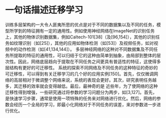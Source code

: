 # 一句话描述迁移学习
训练多层架构的一大令人匪夷所思的优点是对于不同的数据集以及不同的任务，模型所学到的特征拥有一定的通用性。例如使用神经网络在ImageNet的识别任务上，其他的物体识别数据集，例如Caltech-101[38]（及[96,154]），其他的识别任务如纹理识别（如[25]），其他的应用如物体检测（如[53]）及视频任务，如对视频中的动作检测（如[41,134,144]）。
多层神经网络的这种对不同数据集及不同任务所提取的特征的通用性，可以归结于它的这种由简单到抽象，由局部到整体的层次性。因此，网络底层趋向于提取在不同任务之间更具有普适性的特征，这使得多层结构有更好的可迁移性。
系统的探索不同网络及不同任务的这种特征的奇妙的可迁移性，可以得到有关迁移学习的几个好的应用实例[150]。首先，仅仅微调网络的高层相对于微调整个网络来说，系统的表现会更好。其次，研究表明任务越多，其迁移的效率就会变得越低。最后，最神奇的是
近些年，为了使网络的这种迁移性得到增强，一些研究通过将参数的学习问题分为两步，如[3,127]。首先，是快速学习步骤，通常是使用一项特殊的任务来对网络进行优化。然后，网络的参数会经历一个全局的学习，即最小化网络对于不同任务的误差，来对参数进一步进行优化。